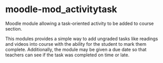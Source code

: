 # moodle-mod_activitytask
Moodle module allowing a task-oriented activity to be added to course section.

This modules provides a simple way to add ungraded tasks like readings and videos into course with the ability for the student to mark them complete. Additionally, the module may be given a due date so that teachers can see if the task was completed on time or late. 
